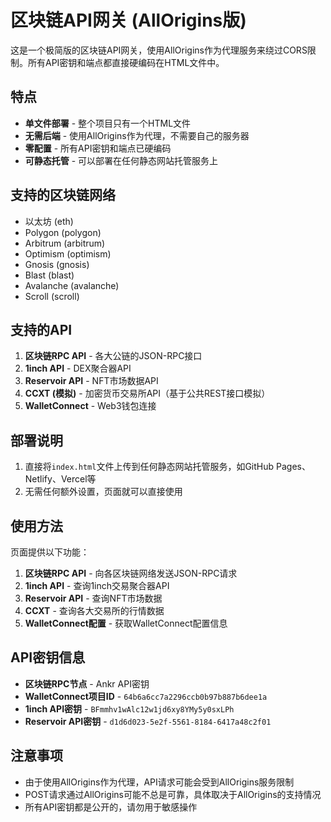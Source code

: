 # 区块链API网关 (AllOrigins版)

这是一个极简版的区块链API网关，使用AllOrigins作为代理服务来绕过CORS限制。所有API密钥和端点都直接硬编码在HTML文件中。

## 特点

- **单文件部署** - 整个项目只有一个HTML文件
- **无需后端** - 使用AllOrigins作为代理，不需要自己的服务器
- **零配置** - 所有API密钥和端点已硬编码
- **可静态托管** - 可以部署在任何静态网站托管服务上

## 支持的区块链网络

- 以太坊 (eth)
- Polygon (polygon)
- Arbitrum (arbitrum)
- Optimism (optimism)
- Gnosis (gnosis)
- Blast (blast)
- Avalanche (avalanche)
- Scroll (scroll)

## 支持的API

1. **区块链RPC API** - 各大公链的JSON-RPC接口
2. **1inch API** - DEX聚合器API
3. **Reservoir API** - NFT市场数据API
4. **CCXT (模拟)** - 加密货币交易所API（基于公共REST接口模拟）
5. **WalletConnect** - Web3钱包连接

## 部署说明

1. 直接将`index.html`文件上传到任何静态网站托管服务，如GitHub Pages、Netlify、Vercel等
2. 无需任何额外设置，页面就可以直接使用

## 使用方法

页面提供以下功能：

1. **区块链RPC API** - 向各区块链网络发送JSON-RPC请求
2. **1inch API** - 查询1inch交易聚合器API
3. **Reservoir API** - 查询NFT市场数据
4. **CCXT** - 查询各大交易所的行情数据
5. **WalletConnect配置** - 获取WalletConnect配置信息

## API密钥信息

- **区块链RPC节点** - Ankr API密钥
- **WalletConnect项目ID** - `64b6a6cc7a2296ccb0b97b887b6dee1a`
- **1inch API密钥** - `BFmmhv1wAlc12w1jd6xy8YMy5y0sxLPh`
- **Reservoir API密钥** - `d1d6d023-5e2f-5561-8184-6417a48c2f01`

## 注意事项

- 由于使用AllOrigins作为代理，API请求可能会受到AllOrigins服务限制
- POST请求通过AllOrigins可能不总是可靠，具体取决于AllOrigins的支持情况
- 所有API密钥都是公开的，请勿用于敏感操作 
